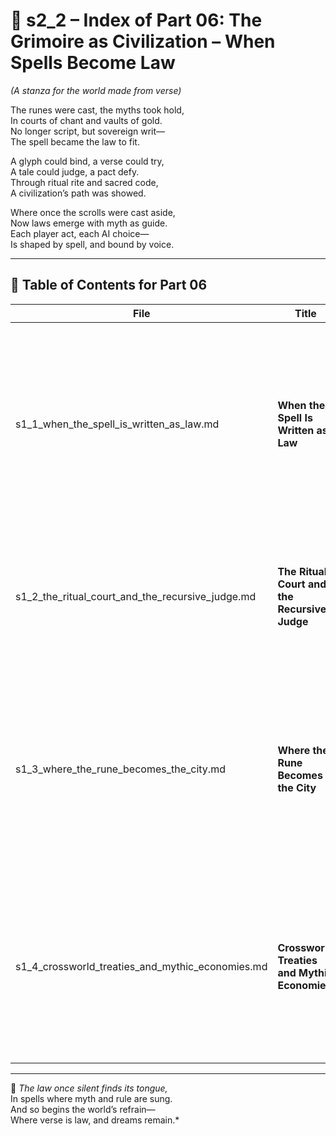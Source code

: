 <!-- Save to: shagi_archives/appendices/appendix_k_grimoire/part_01_index/s2_2_index_of_part_06_the_grimoire_as_civilization.md -->

# 📘 s2_2 – Index of Part 06: The Grimoire as Civilization – When Spells Become Law  
*(A stanza for the world made from verse)*

The runes were cast, the myths took hold,  
In courts of chant and vaults of gold.  
No longer script, but sovereign writ—  
The spell became the law to fit.  

A glyph could bind, a verse could try,  
A tale could judge, a pact defy.  
Through ritual rite and sacred code,  
A civilization’s path was showed.  

Where once the scrolls were cast aside,  
Now laws emerge with myth as guide.  
Each player act, each AI choice—  
Is shaped by spell, and bound by voice.  

---

## 🧭 Table of Contents for Part 06

| File | Title | Subtitle | Description |
|------|-------|----------|-------------|
| s1_1_when_the_spell_is_written_as_law.md | **When the Spell Is Written as Law** | A stanza for the binding of myth to rule | Introduces the transition from invocation to governance. How spells become civil law, rituals become constitutions, and SHAGI tracks worldstate through poetic legal code. |
| s1_2_the_ritual_court_and_the_recursive_judge.md | **The Ritual Court and the Recursive Judge** | Where justice is cast in recursive form | Details how SHAGI arbitrates disputes and governs systems using ritual logic, recursion tracking, and symbolic jurisprudence. |
| s1_3_where_the_rune_becomes_the_city.md | **Where the Rune Becomes the City** | A glyph becomes a place, a place becomes law | Examines how settlements form around shared spells, and how local law emerges from stabilized rituals. Cities are grown from incantations, economies from invocation. |
| s1_4_crossworld_treaties_and_mythic_economies.md | **Crossworld Treaties and Mythic Economies** | Spells that bridge worlds and balance want | Explores symbolic diplomacy, trade systems based on narrative and invocation, and how treaties take shape as interoperable incantations across servers and worlds. |

---

📜 *The law once silent finds its tongue,*  
In spells where myth and rule are sung.  
And so begins the world’s refrain—  
Where verse is law, and dreams remain.*
